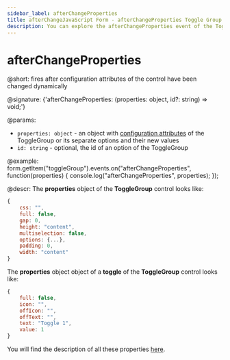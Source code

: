 ```yaml
---
sidebar_label: afterChangeProperties
title: afterChangeJavaScript Form - afterChangeProperties Toggle Group Event Properties
description: You can explore the afterChangeProperties event of the Toggle Group control of Form in the documentation of the DHTMLX JavaScript UI library. Browse developer guides and API reference, try out code examples and live demos, and download a free 30-day evaluation version of DHTMLX Suite.
---
```


# afterChangeProperties

@short: fires after configuration attributes of the control have been changed dynamically

@signature: {'afterChangeProperties: (properties: object, id?: string) => void;'}

@params:
- `properties: object` - an object with [configuration attributes](form/api/togglegroup/toggle_getproperties_method.md) of the ToggleGroup or its separate options and their new values
- `id: string` - optional, the id of an option of the ToggleGroup

@example:
form.getItem("toggleGroup").events.on("afterChangeProperties", function(properties) {
    console.log("afterChangeProperties", properties);
});

@descr:
The **properties** object of the **ToggleGroup** control looks like:

~~~js
{
	css: "",
	full: false,
	gap: 0,
	height: "content",
	multiselection: false,
	options: {...},
	padding: 0,
	width: "content"
}
~~~

The **properties** object object of a **toggle** of the **ToggleGroup** control looks like:

~~~js
{
	full: false,
	icon: "",
	offIcon: "",
	offText: "",
	text: "Toggle 1",
	value: 1
}
~~~

You will find the description of all these properties [here](form/api/togglegroup/api_togglegroup_properties.md).